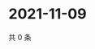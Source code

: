 # 2021-11-09

共 0 条

<!-- BEGIN WEIBO -->
<!-- 最后更新时间 Tue Nov 09 2021 17:11:38 GMT+0800 (China Standard Time) -->

<!-- END WEIBO -->
